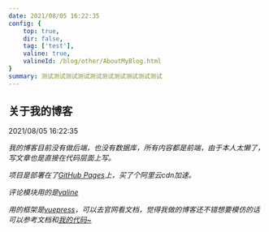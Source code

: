 ```yaml
---
date: 2021/08/05 16:22:35 
config: {
    top: true,
    dir: false,
    tag: ['test'],
    valine: true,
    valineId: /blog/other/AboutMyBlog.html
}
summary: 测试测试测试测试测试测试测试测试测试测试
---
```


## 关于我的博客
<p class="date">2021/08/05 16:22:35 
    <span id="/blog/other/AboutMyBlog.html" class="leancloud_visitors">
        <i class="gnas-i gnas-i-eye" />
        <i class="leancloud-visitors-count"></i>
    </span>
</p>

我的博客目前没有做后端，也没有数据库，所有内容都是前端，由于本人太懒了，写文章也是直接在代码层面上写。

项目是部署在了<a href="https://pages.github.com/" target="_blank">GitHub Pages</a>上，买了个阿里云cdn加速。

评论模块用的是<a href="https://valine.js.org/" target="_blank">valine</a>

用的框架是<a href="https://vuepress.vuejs.org/zh/" target="_blank">vuepress</a>，可以去官网看文档，觉得我做的博客还不错想要模仿的话可以参考文档和<a href="https://github.com/ShnHz/say-my-life" target="_blank">我的代码~</a>